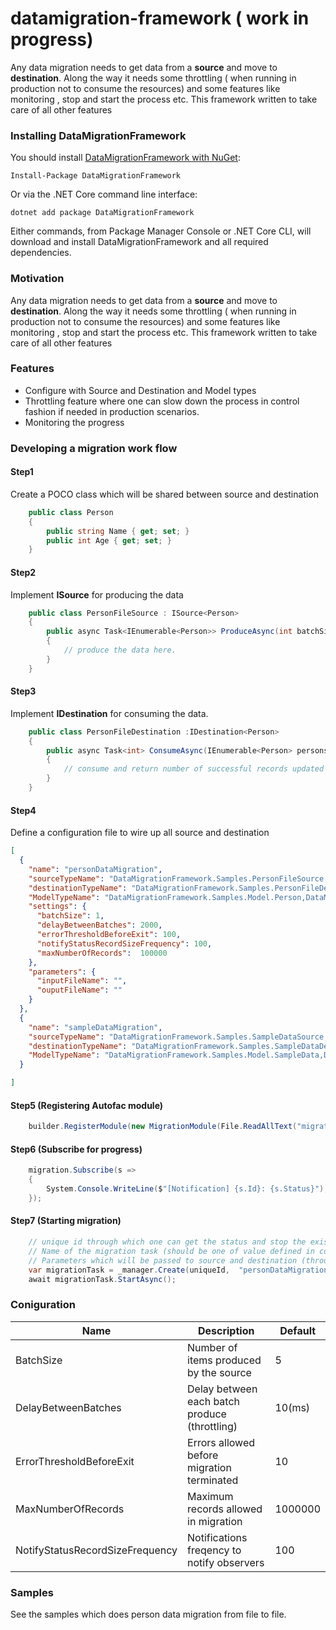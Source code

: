 # datamigration-framework ( work in progress)

Any data migration needs to get data from a __source__ and move to __destination__. Along the way it needs some throttling ( when running in production not to consume the resources) and some features like monitoring , stop and start the process etc. This framework written to take care of all other features 


### Installing DataMigrationFramework

You should install [DataMigrationFramework with NuGet](https://www.nuget.org/packages/DataMigrationFramework):

    Install-Package DataMigrationFramework
    
Or via the .NET Core command line interface:

    dotnet add package DataMigrationFramework

Either commands, from Package Manager Console or .NET Core CLI, will download and install DataMigrationFramework and all required dependencies.


### Motivation
Any data migration needs to get data from a __source__ and move to __destination__. Along the way it needs some throttling ( when running in production not to consume the resources) and some features like monitoring , stop and start the process etc. This framework written to take care of all other features 

### Features
* Configure with Source and Destination and Model types
* Throttling feature where one can slow down the process in control fashion if needed in production scenarios.
* Monitoring the progress

### Developing a migration work flow
#### Step1
Create a POCO class which will be shared between source and destination
```csharp
    public class Person
    {
        public string Name { get; set; }
        public int Age { get; set; }
    }
```

#### Step2
Implement __ISource<T>__ for producing the data
```csharp
    public class PersonFileSource : ISource<Person>
    {
        public async Task<IEnumerable<Person>> ProduceAsync(int batchSize)
        {
            // produce the data here.
        }
    }
```

#### Step3
Implement __IDestination<T>__ for consuming the data.
```csharp
    public class PersonFileDestination :IDestination<Person>
    {
        public async Task<int> ConsumeAsync(IEnumerable<Person> persons)
        {
            // consume and return number of successful records updated (used for tracking errors.)
        }
    }
```

#### Step4
Define a configuration file to wire up all source and destination
```json
[
  {
    "name": "personDataMigration",
    "sourceTypeName": "DataMigrationFramework.Samples.PersonFileSource,DataMigrationFramework.Samples.dll",
    "destinationTypeName": "DataMigrationFramework.Samples.PersonFileDestination,DataMigrationFramework.Samples.dll",
    "ModelTypeName": "DataMigrationFramework.Samples.Model.Person,DataMigrationFramework.Samples.dll",
    "settings": {
      "batchSize": 1,
      "delayBetweenBatches": 2000,
      "errorThresholdBeforeExit": 100,
      "notifyStatusRecordSizeFrequency": 100,
      "maxNumberOfRecords":  100000 
    },
    "parameters": {
      "inputFileName": "",
      "ouputFileName": ""
    }
  },
  {
    "name": "sampleDataMigration",
    "sourceTypeName": "DataMigrationFramework.Samples.SampleDataSource,DataMigrationFramework.Samples.dll",
    "destinationTypeName": "DataMigrationFramework.Samples.SampleDataDestination,DataMigrationFramework.Samples.dll",
    "ModelTypeName": "DataMigrationFramework.Samples.Model.SampleData,DataMigrationFramework.Samples.dll"
  }

]
```
#### Step5 (Registering Autofac module)
```csharp
    builder.RegisterModule(new MigrationModule(File.ReadAllText("migrationConfig.json")));
```

#### Step6 (Subscribe for progress)
```csharp
    migration.Subscribe(s =>
    {
        System.Console.WriteLine($"[Notification] {s.Id}: {s.Status}");
    });

```

#### Step7 (Starting migration)
```csharp
    // unique id through which one can get the status and stop the existing migration
    // Name of the migration task (should be one of value defined in configuration)
    // Parameters which will be passed to source and destination (through PrepareAsync method).
    var migrationTask = _manager.Create(uniqueId,  "personDataMigration", new Dictionary<string,string>{});
    await migrationTask.StartAsync();
```


### Coniguration
| Name                                      |  Description                                       | Default  |
|------------------------------------------|----------------------------------------------------|----------|
| BatchSize                                |  Number of items produced by the source            |   5      | 
| DelayBetweenBatches                      |  Delay between each batch produce (throttling)     |   10(ms) | 
| ErrorThresholdBeforeExit                 |  Errors allowed before migration terminated        |   10     | 
| MaxNumberOfRecords                       |  Maximum records allowed in migration              | 1000000  | 
| NotifyStatusRecordSizeFrequency          |  Notifications freqency to notify observers        |   100    | 


### Samples
See the samples which does person data migration from file to file.



